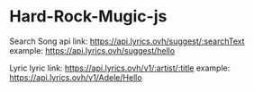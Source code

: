 # Hard-Rock-Mugic-js
Search Song api 
  link: https://api.lyrics.ovh/suggest/:searchText  
  example: https://api.lyrics.ovh/suggest/hello
  
Lyric lyric 
  link: https://api.lyrics.ovh/v1/:artist/:title 
  example: https://api.lyrics.ovh/v1/Adele/Hello
